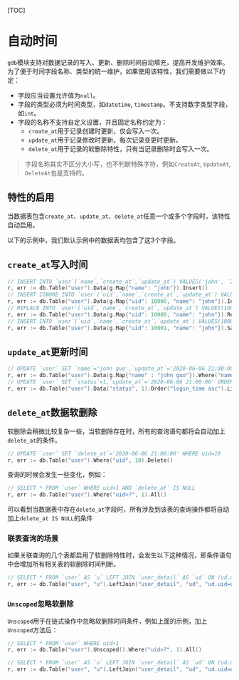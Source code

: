 [TOC]

# 自动时间

`gdb`模块支持对数据记录的写入、更新、删除时间自动填充，提高开发维护效率。为了便于时间字段名称、类型的统一维护，如果使用该特性，我们需要做以下约定：
- 字段应当设置允许值为`null`。
- 字段的类型必须为时间类型，如`datetime`, `timestamp`。不支持数字类型字段，如`int`。
- 字段的名称不支持自定义设置，并且固定名称约定为：
    - `create_at`用于记录创建时更新，仅会写入一次。
    - `update_at`用于记录修改时更新，每次记录变更时更新。
    - `delete_at`用于记录的软删除特性，只有当记录删除时会写入一次。

> 字段名称其实不区分大小写，也不判断特殊字符，例如`CreateAt`, `UpdateAt`, `DeleteAt`也是支持的。

## 特性的启用

当数据表包含`create_at`、`update_at`、`delete_at`任意一个或多个字段时，该特性自动启用。

以下的示例中，我们默认示例中的数据表均包含了这3个字段。

## `create_at`写入时间

```go
// INSERT INTO `user`(`name`,`create_at`,`update_at`) VALUES('john', `2020-06-06 21:00:00`, `2020-06-06 21:00:00`)
r, err := db.Table("user").Data(g.Map{"name": "john"}).Insert()
// INSERT IGNORE INTO `user`(`uid`,`name`,`create_at`,`update_at`) VALUES(10000,'john', `2020-06-06 21:00:00`, `2020-06-06 21:00:00`)
r, err := db.Table("user").Data(g.Map{"uid": 10000, "name": "john"}).InsertIgnore()
// REPLACE INTO `user`(`uid`,`name`,`create_at`,`update_at`) VALUES(10000,'john', `2020-06-06 21:00:00`, `2020-06-06 21:00:00`)
r, err := db.Table("user").Data(g.Map{"uid": 10000, "name": "john"}).Replace()
// INSERT INTO `user`(`uid`,`name`,`create_at`,`update_at`) VALUES(10001,'john', `2020-06-06 21:00:00`, `2020-06-06 21:00:00`) ON DUPLICATE KEY UPDATE `uid`=VALUES(`uid`),`name`=VALUES(`name`),`update_at`=VALUES(`update_at`)
r, err := db.Table("user").Data(g.Map{"uid": 10001, "name": "john"}).Save()
```

## `update_at`更新时间
```go
// UPDATE `user` SET `name`='john guo',`update_at`='2020-06-06 21:00:00' WHERE name='john'
r, err := db.Table("user").Data(g.Map{"name" : "john guo"}).Where("name", "john").Update()
// UPDATE `user` SET `status`=1,`update_at`='2020-06-06 21:00:00' ORDER BY `login_time` asc LIMIT 10
r, err := db.Table("user").Data("status", 1).Order("login_time asc").Limit(10).Update()
```


## `delete_at`数据软删除

软删除会稍微比较复杂一些，当软删除存在时，所有的查询语句都将会自动加上`delete_at`的条件。
```go
// UPDATE `user` SET `delete_at`='2020-06-06 21:00:00' WHERE uid=10
r, err := db.Table("user").Where("uid", 10).Delete()
```
查询的时候会发生一些变化，例如：
```go
// SELECT * FROM `user` WHERE uid>1 AND `delete_at` IS NULL
r, err := db.Table("user").Where("uid>?", 1).All()
```
可以看到当数据表中存在`delete_at`字段时，所有涉及到该表的查询操作都将自动加上`delete_at IS NULL`的条件

### 联表查询的场景

如果关联查询的几个表都启用了软删除特性时，会发生以下这种情况，即条件语句中会增加所有相关表的软删除时间判断。

```go
// SELECT * FROM `user` AS `u` LEFT JOIN `user_detail` AS `ud` ON (ud.uid=u.uid) WHERE u.uid=10 AND `u`.`delete_at` IS NULL AND `ud`.`deleteat` IS NULL LIMIT 1
r, err := db.Table("user", "u").LeftJoin("user_detail", "ud", "ud.uid=u.uid").Where("u.uid", 10).One()
```

### `Unscoped`忽略软删除

`Unscoped`用于在链式操作中忽略软删除时间条件，例如上面的示例，加上`Unscoped`方法后：

```go
// SELECT * FROM `user` WHERE uid>1
r, err := db.Table("user").Unscoped().Where("uid>?", 1).All()

// SELECT * FROM `user` AS `u` LEFT JOIN `user_detail` AS `ud` ON (ud.uid=u.uid) WHERE u.uid=10 LIMIT 1
r, err := db.Table("user", "u").LeftJoin("user_detail", "ud", "ud.uid=u.uid").Where("u.uid", 10).Unscoped().One()
```



